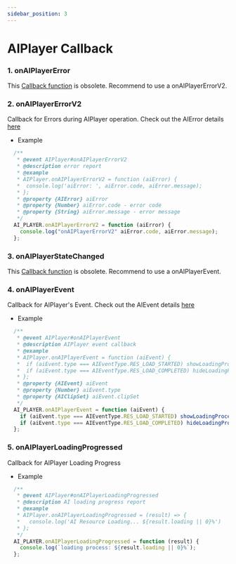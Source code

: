 ```yaml
---
sidebar_position: 3
---
```


# AIPlayer Callback

### 1. onAIPlayerError

This [Callback function](https://docs.deepbrain.io/1.3.x/aihuman/web-sdk/apis/aiplayer-callback) is obsolete.
Recommend to use a onAIPlayerErrorV2.

### 2. onAIPlayerErrorV2

Callback for Errors during AIPlayer operation. Check out the AIError details [here](../apis/aiplayer-data.md)

- Example

```javascript
  /**
   * @event AIPlayer#onAIPlayerErrorV2
   * @description error report
   * @example
   * AIPlayer.onAIPlayerErrorV2 = function (aiError) {
   *  console.log('aiError: ', aiError.code, aiError.message);
   * };
   * @property {AIError} aiError 
   * @property {Number} aiError.code - error code 
   * @property {String} aiError.message - error message
   */
  AI_PLAYER.onAIPlayerErrorV2 = function (aiError) {
    console.log("onAIPlayerErrorV2" aiError.code, aiError.message);
  };
```

### 3. onAIPlayerStateChanged

This [Callback function](https://docs.deepbrain.io/1.3.x/aihuman/web-sdk/apis/aiplayer-callback) is obsolete.
Recommend to use a onAIPlayerEvent.

### 4. onAIPlayerEvent

Callback for AIPlayer's Event. Check out the AIEvent details [here](../apis/aiplayer-data.md)

- Example

```javascript
  /**
   * @event AIPlayer#onAIPlayerEvent
   * @description AIPlayer event callback 
   * @example
   * AIPlayer.onAIPlayerEvent = function (aiEvent) {
   *  if (aiEvent.type === AIEventType.RES_LOAD_STARTED) showLoadingProcess();
   *  if (aiEvent.type === AIEventType.RES_LOAD_COMPLETED) hideLoadingProcess();
   * };
   * @property {AIEvent} aiEvent
   * @property {Number} aiEvent.type 
   * @property {AIClipSet} aiEvent.clipSet
   */
  AI_PLAYER.onAIPlayerEvent = function (aiEvent) {
    if (aiEvent.type === AIEventType.RES_LOAD_STARTED) showLoadingProcess();
    if (aiEvent.type === AIEventType.RES_LOAD_COMPLETED) hideLoadingProcess();
  };
```

### 5. onAIPlayerLoadingProgressed

Callback for AIPlayer Loading Progress

- Example

```javascript
  /**
   * @event AIPlayer#onAIPlayerLoadingProgressed
   * @description AI loading progress report 
   * @example
   * AIPlayer.onAIPlayerLoadingProgressed = (result) => {
   *   console.log('AI Resource Loading... ${result.loading || 0}%')
   * };
   */
  AI_PLAYER.onAIPlayerLoadingProgressed = function (result) {
    console.log(`loading process: ${result.loading || 0}%`);
  };
```
